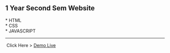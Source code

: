 <h2>1 Year Second Sem Website</h2>
* HTML <br>
* CSS  <br>
* JAVASCRIPT <br><hr>
<span>&nbsp;Click Here > </span>
<a href="https://michaeljude-web.github.io/serppens-different-types-of-snake-in-philippines/"> Demo Live</a>
